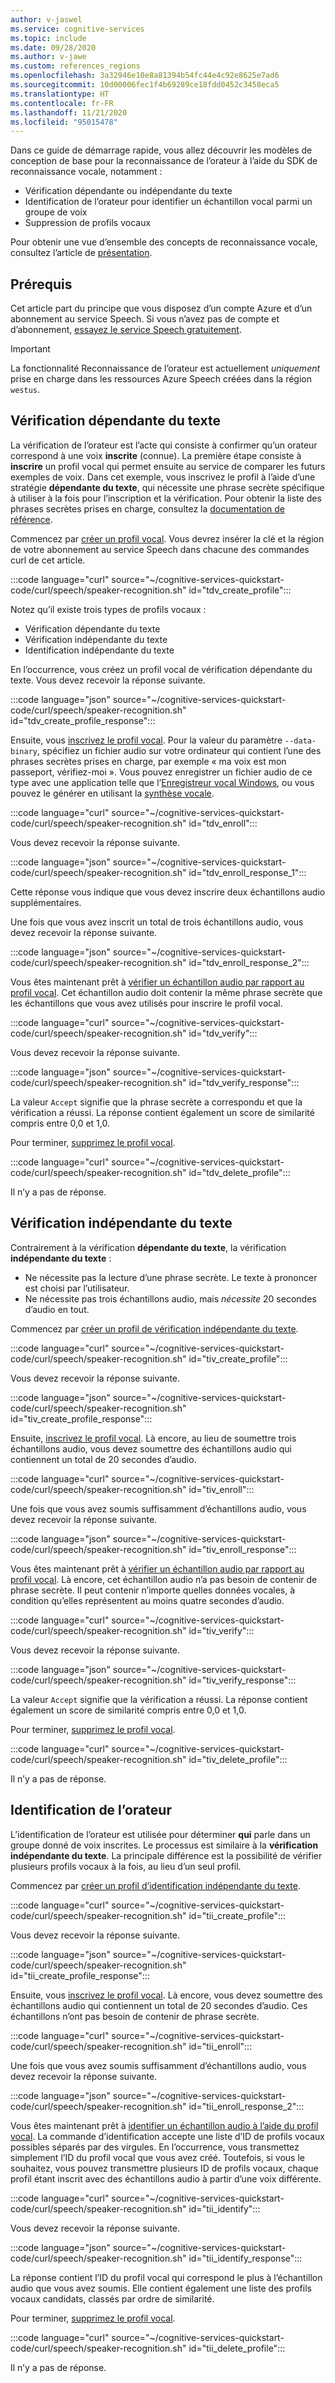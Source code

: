 ```yaml
---
author: v-jaswel
ms.service: cognitive-services
ms.topic: include
ms.date: 09/28/2020
ms.author: v-jawe
ms.custom: references_regions
ms.openlocfilehash: 3a32946e10e8a81394b54fc44e4c92e8625e7ad6
ms.sourcegitcommit: 10d00006fec1f4b69289ce18fdd0452c3458eca5
ms.translationtype: HT
ms.contentlocale: fr-FR
ms.lasthandoff: 11/21/2020
ms.locfileid: "95015478"
---
```

Dans ce guide de démarrage rapide, vous allez découvrir les modèles de conception de base pour la reconnaissance de l’orateur à l’aide du SDK de reconnaissance vocale, notamment :

* Vérification dépendante ou indépendante du texte
* Identification de l’orateur pour identifier un échantillon vocal parmi un groupe de voix
* Suppression de profils vocaux

Pour obtenir une vue d’ensemble des concepts de reconnaissance vocale, consultez l’article de [présentation](../../../speaker-recognition-overview.md).

## <a name="prerequisites"></a>Prérequis

Cet article part du principe que vous disposez d’un compte Azure et d’un abonnement au service Speech. Si vous n’avez pas de compte et d’abonnement, [essayez le service Speech gratuitement](../../../overview.md#try-the-speech-service-for-free).

> [!IMPORTANT]
> La fonctionnalité Reconnaissance de l’orateur est actuellement *uniquement* prise en charge dans les ressources Azure Speech créées dans la région `westus`.

## <a name="text-dependent-verification"></a>Vérification dépendante du texte

La vérification de l’orateur est l’acte qui consiste à confirmer qu’un orateur correspond à une voix **inscrite** (connue). La première étape consiste à **inscrire** un profil vocal qui permet ensuite au service de comparer les futurs exemples de voix. Dans cet exemple, vous inscrivez le profil à l’aide d’une stratégie **dépendante du texte**, qui nécessite une phrase secrète spécifique à utiliser à la fois pour l’inscription et la vérification. Pour obtenir la liste des phrases secrètes prises en charge, consultez la [documentation de référence](/rest/api/speakerrecognition/).

Commencez par [créer un profil vocal](/rest/api/speakerrecognition/verification/textdependent/createprofile). Vous devrez insérer la clé et la région de votre abonnement au service Speech dans chacune des commandes curl de cet article.

:::code language="curl" source="~/cognitive-services-quickstart-code/curl/speech/speaker-recognition.sh" id="tdv_create_profile":::

Notez qu’il existe trois types de profils vocaux :

- Vérification dépendante du texte
- Vérification indépendante du texte
- Identification indépendante du texte

En l’occurrence, vous créez un profil vocal de vérification dépendante du texte. Vous devez recevoir la réponse suivante.

:::code language="json" source="~/cognitive-services-quickstart-code/curl/speech/speaker-recognition.sh" id="tdv_create_profile_response":::

Ensuite, vous [inscrivez le profil vocal](/rest/api/speakerrecognition/verification/textdependent/createenrollment). Pour la valeur du paramètre `--data-binary`, spécifiez un fichier audio sur votre ordinateur qui contient l’une des phrases secrètes prises en charge, par exemple « ma voix est mon passeport, vérifiez-moi ». Vous pouvez enregistrer un fichier audio de ce type avec une application telle que l’[Enregistreur vocal Windows](https://www.microsoft.com/p/windows-voice-recorder/9wzdncrfhwkn?activetab=pivot:overviewtab), ou vous pouvez le générer en utilisant la [synthèse vocale](../../../index-text-to-speech.yml).

:::code language="curl" source="~/cognitive-services-quickstart-code/curl/speech/speaker-recognition.sh" id="tdv_enroll":::

Vous devez recevoir la réponse suivante.

:::code language="json" source="~/cognitive-services-quickstart-code/curl/speech/speaker-recognition.sh" id="tdv_enroll_response_1":::

Cette réponse vous indique que vous devez inscrire deux échantillons audio supplémentaires.

Une fois que vous avez inscrit un total de trois échantillons audio, vous devez recevoir la réponse suivante.

:::code language="json" source="~/cognitive-services-quickstart-code/curl/speech/speaker-recognition.sh" id="tdv_enroll_response_2":::

Vous êtes maintenant prêt à [vérifier un échantillon audio par rapport au profil vocal](/rest/api/speakerrecognition/verification/textdependent/verifyprofile). Cet échantillon audio doit contenir la même phrase secrète que les échantillons que vous avez utilisés pour inscrire le profil vocal.

:::code language="curl" source="~/cognitive-services-quickstart-code/curl/speech/speaker-recognition.sh" id="tdv_verify":::

Vous devez recevoir la réponse suivante.

:::code language="json" source="~/cognitive-services-quickstart-code/curl/speech/speaker-recognition.sh" id="tdv_verify_response":::

La valeur `Accept` signifie que la phrase secrète a correspondu et que la vérification a réussi. La réponse contient également un score de similarité compris entre 0,0 et 1,0.

Pour terminer, [supprimez le profil vocal](/rest/api/speakerrecognition/verification/textdependent/deleteprofile).

:::code language="curl" source="~/cognitive-services-quickstart-code/curl/speech/speaker-recognition.sh" id="tdv_delete_profile":::

Il n’y a pas de réponse.

## <a name="text-independent-verification"></a>Vérification indépendante du texte

Contrairement à la vérification **dépendante du texte**, la vérification **indépendante du texte** :

* Ne nécessite pas la lecture d’une phrase secrète. Le texte à prononcer est choisi par l’utilisateur.
* Ne nécessite pas trois échantillons audio, mais *nécessite* 20 secondes d’audio en tout.

Commencez par [créer un profil de vérification indépendante du texte](/rest/api/speakerrecognition/verification/textindependent/createprofile).

:::code language="curl" source="~/cognitive-services-quickstart-code/curl/speech/speaker-recognition.sh" id="tiv_create_profile":::

Vous devez recevoir la réponse suivante.

:::code language="json" source="~/cognitive-services-quickstart-code/curl/speech/speaker-recognition.sh" id="tiv_create_profile_response":::

Ensuite, [inscrivez le profil vocal](/rest/api/speakerrecognition/verification/textindependent/createenrollment). Là encore, au lieu de soumettre trois échantillons audio, vous devez soumettre des échantillons audio qui contiennent un total de 20 secondes d’audio.

:::code language="curl" source="~/cognitive-services-quickstart-code/curl/speech/speaker-recognition.sh" id="tiv_enroll":::

Une fois que vous avez soumis suffisamment d’échantillons audio, vous devez recevoir la réponse suivante.

:::code language="json" source="~/cognitive-services-quickstart-code/curl/speech/speaker-recognition.sh" id="tiv_enroll_response":::

Vous êtes maintenant prêt à [vérifier un échantillon audio par rapport au profil vocal](/rest/api/speakerrecognition/verification/textindependent/verifyprofile). Là encore, cet échantillon audio n’a pas besoin de contenir de phrase secrète. Il peut contenir n’importe quelles données vocales, à condition qu’elles représentent au moins quatre secondes d’audio.

:::code language="curl" source="~/cognitive-services-quickstart-code/curl/speech/speaker-recognition.sh" id="tiv_verify":::

Vous devez recevoir la réponse suivante.

:::code language="json" source="~/cognitive-services-quickstart-code/curl/speech/speaker-recognition.sh" id="tiv_verify_response":::

La valeur `Accept` signifie que la vérification a réussi. La réponse contient également un score de similarité compris entre 0,0 et 1,0.

Pour terminer, [supprimez le profil vocal](/rest/api/speakerrecognition/verification/textindependent/deleteprofile).

:::code language="curl" source="~/cognitive-services-quickstart-code/curl/speech/speaker-recognition.sh" id="tiv_delete_profile":::

Il n’y a pas de réponse.

## <a name="speaker-identification"></a>Identification de l’orateur

L’identification de l’orateur est utilisée pour déterminer **qui** parle dans un groupe donné de voix inscrites. Le processus est similaire à la **vérification indépendante du texte**. La principale différence est la possibilité de vérifier plusieurs profils vocaux à la fois, au lieu d’un seul profil.

Commencez par [créer un profil d’identification indépendante du texte](/rest/api/speakerrecognition/identification/textindependent/createprofile).

:::code language="curl" source="~/cognitive-services-quickstart-code/curl/speech/speaker-recognition.sh" id="tii_create_profile":::

Vous devez recevoir la réponse suivante.

:::code language="json" source="~/cognitive-services-quickstart-code/curl/speech/speaker-recognition.sh" id="tii_create_profile_response":::

Ensuite, vous [inscrivez le profil vocal](/rest/api/speakerrecognition/identification/textindependent/createenrollment). Là encore, vous devez soumettre des échantillons audio qui contiennent un total de 20 secondes d’audio. Ces échantillons n’ont pas besoin de contenir de phrase secrète.

:::code language="curl" source="~/cognitive-services-quickstart-code/curl/speech/speaker-recognition.sh" id="tii_enroll":::

Une fois que vous avez soumis suffisamment d’échantillons audio, vous devez recevoir la réponse suivante.

:::code language="json" source="~/cognitive-services-quickstart-code/curl/speech/speaker-recognition.sh" id="tii_enroll_response_2":::

Vous êtes maintenant prêt à [identifier un échantillon audio à l’aide du profil vocal](/rest/api/speakerrecognition/identification/textindependent/identifysinglespeaker). La commande d’identification accepte une liste d’ID de profils vocaux possibles séparés par des virgules. En l’occurrence, vous transmettez simplement l’ID du profil vocal que vous avez créé. Toutefois, si vous le souhaitez, vous pouvez transmettre plusieurs ID de profils vocaux, chaque profil étant inscrit avec des échantillons audio à partir d’une voix différente.

:::code language="curl" source="~/cognitive-services-quickstart-code/curl/speech/speaker-recognition.sh" id="tii_identify":::

Vous devez recevoir la réponse suivante.

:::code language="json" source="~/cognitive-services-quickstart-code/curl/speech/speaker-recognition.sh" id="tii_identify_response":::

La réponse contient l’ID du profil vocal qui correspond le plus à l’échantillon audio que vous avez soumis. Elle contient également une liste des profils vocaux candidats, classés par ordre de similarité.

Pour terminer, [supprimez le profil vocal](/rest/api/speakerrecognition/identification/textindependent/deleteprofile).

:::code language="curl" source="~/cognitive-services-quickstart-code/curl/speech/speaker-recognition.sh" id="tii_delete_profile":::

Il n’y a pas de réponse.